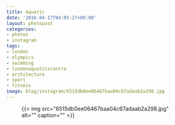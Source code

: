 ```yaml
---
title: Aquatic
date: '2016-04-17T04:05:27+00:00'
layout: photopost
categories:
- photos
- instagram
tags:
- london
- olympics
- swimming
- londonaquaticscentre
- architecture
- sport
- fitness
image: blog/instagram/6515db0ee06467baa04c67adaab2a298.jpg
---
```


<figure class="photo photo--square">
  {{< img src="6515db0ee06467baa04c67adaab2a298.jpg" alt="" caption="" >}}

</figure>



